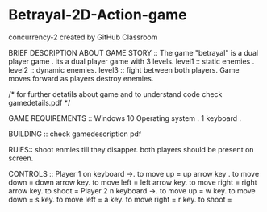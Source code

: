 # Betrayal-2D-Action-game
concurrency-2 created by GitHub Classroom

BRIEF DESCRIPTION ABOUT GAME STORY :: The game "betrayal" is a dual player game . its a dual player game with 3 levels. level1 :: static enemies . level2 :: dynamic enemies. level3 :: fight between both players. Game moves forward as players destroy enemies.

/* for further detatils about game and to understand code check gamedetails.pdf */

GAME REQUIREMENTS :: Windows 10 Operating system . 1 keyboard .

BUILDING :: check gamedescription pdf

RUlES:: shoot enmies till they disapper. both players should be present on screen.

CONTROLS :: Player 1 on keyboard ->. to move up = up arrow key .
to move down = down arrow key. to move left = left arrow key. to move right = right arrow key. to shoot =
Player 2 n keyboard ->. to move up = w key. to move down = s key. to move left = a key. to move right = r key. to shoot =
